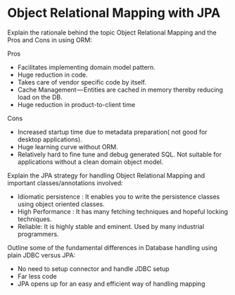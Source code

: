# Object Relational Mapping with JPA

Explain the rationale behind the topic Object Relational Mapping and the Pros and Cons in using ORM:

Pros
* Facilitates implementing domain model pattern.
* Huge reduction in code.
* Takes care of vendor specific code by itself.
* Cache Management — Entities are cached in memory thereby reducing load on the DB.
* Huge reduction in product-to-client time

Cons
* Increased startup time due to metadata preparation( not good for desktop applications).
* Huge learning curve without ORM.
* Relatively hard to fine tune and debug generated SQL. Not suitable for applications without a clean domain object model.



Explain the JPA strategy for handling Object Relational Mapping and important classes/annotations involved:

* Idiomatic persistence : It enables you to write the persistence classes using object oriented classes.
* High Performance : It has many fetching techniques and hopeful locking techniques.
* Reliable: It is highly stable and eminent. Used by many industrial programmers.



Outline some of the fundamental differences in Database handling using plain JDBC versus JPA:

* No need to setup connector and handle JDBC setup
* Far less code
* JPA opens up for an easy and efficient way of handling mapping
